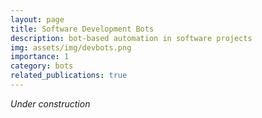 ```yaml
---
layout: page
title: Software Development Bots
description: bot-based automation in software projects
img: assets/img/devbots.png
importance: 1
category: bots
related_publications: true
---
```


*Under construction*